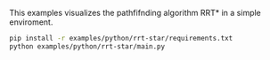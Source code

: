 <!--[metadata]
title = "RRT*"
description = "Visualization of the pathfifnding algorithm RRT* in a simple enviroment."
-->

<!--
Place a screenshot in place of this comment
Use `just upload --help` for instructions
-->

This examples visualizes the pathfifnding algorithm RRT* in a simple enviroment.

```bash
pip install -r examples/python/rrt-star/requirements.txt
python examples/python/rrt-star/main.py
```
